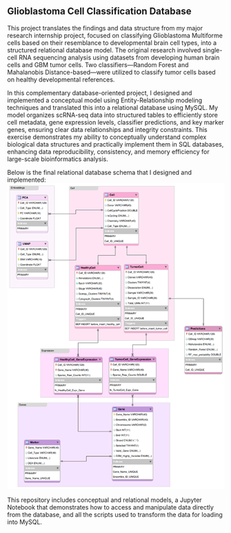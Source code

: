 ## Glioblastoma Cell Classification Database

This project translates the findings and data structure from my major research internship project, focused on classifying Glioblastoma Multiforme cells based on their resemblance to developmental brain cell types, into a structured relational database model. The original research involved single-cell RNA sequencing analysis using datasets from developing human brain cells and GBM tumor cells. Two classifiers—Random Forest and Mahalanobis Distance-based—were utilized to classify tumor cells based on healthy developmental references.

In this complementary database-oriented project, I designed and implemented a conceptual model using Entity-Relationship modeling techniques and translated this into a relational database using MySQL. My model organizes scRNA-seq data into structured tables to efficiently store cell metadata, gene expression levels, classifier predictions, and key marker genes, ensuring clear data relationships and integrity constraints. This exercise demonstrates my ability to conceptually understand complex biological data structures and practically implement them in SQL databases, enhancing data reproducibility, consistency, and memory efficiency for large-scale bioinformatics analysis.

Below is the final relational database schema that I designed and implemented:
![ue](https://github.com/icoratella/Utrecht_University/blob/main/SQL_Project/EER_diagram.png)

This repository includes conceptual and relational models, a Jupyter Notebook that demonstrates how to access and manipulate data directly from the database, and all the scripts used to transform the data for loading into MySQL.
